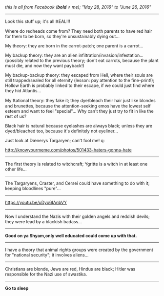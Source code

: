*this is all from Facebook (**bold** ≠ me); "May 28, 2016" to "June 26, 2016"*

<hr>

Look this stuff up; it's all ℝEAL!!!

Where do redheads come from? They need both parents to have red hair for them to be born, so they're unsustainably dying out...

My theory: they are born in the carrot-patch; one parent is a carrot...

My backup theory: they are an alien infiltration/invasion/infestation... (possibly related to the previous theory; don't eat carrots, because the plant must die, and now they want payback!)

My backup-backup theory: they escaped from Hell, where their souls are still trapped/sealed for all eternity (lesson: pay attention to the fine-print!); Hollow Earth is probably linked to their escape, if we could just find where they hid Atlantis...

My ℝational theory: they fake it; they dye/bleach their hair just like blondes and brunettes, because the attention-seeking emos have the lowest self esteem and want to feel "special"... Why can't they just try to fit in like the rest of us?

Black hair is natural because eyelashes are always black; unless they are dyed/bleached too, because it's definitely not eyeliner...

Just look at Dænerys Targaryen; can't fool me! q:

http://knowyourmeme.com/photos/501433-haters-gonna-hate

<hr>

The first theory is related to witchcraft; Ygritte is a witch in at least one other life...

<hr>

The Targaryens, Craster, and Cersei could have something to do with it; keeping bloodlines "pure"...

<hr>

https://youtu.be/uDyo6IAnbVY

<hr>

Now I understand the Nazis with their golden angels and reddish devils; they were lead by a blackish badass...

<hr>

**Good on ya Shyam,only well educated could come up with that.**

<hr>

I have a theory that animal rights groups were created by the government for "national security"; it involves aliens...

<hr>

Christians are blonde, Jews are red, Hindus are black; Hitler was responsible for the Nazi use of swastika.

<hr>

**Go to sleep**
